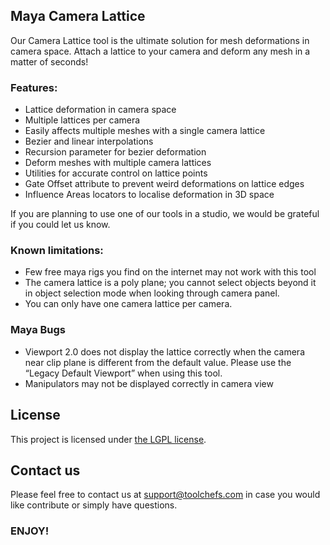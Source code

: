 ## Maya Camera Lattice

Our Camera Lattice tool is the ultimate solution for mesh deformations in camera space. Attach a lattice to your camera and deform any mesh in a matter of seconds!

### Features:

* Lattice deformation in camera space
* Multiple lattices per camera
* Easily affects multiple meshes with a single camera lattice
* Bezier and linear interpolations
* Recursion parameter for bezier deformation
* Deform meshes with multiple camera lattices
* Utilities for accurate control on lattice points
* Gate Offset attribute to prevent weird deformations on lattice edges
* Influence Areas locators to localise deformation in 3D space

If you are planning to use one of our tools in a studio, we would be grateful if you could let us know.

### Known limitations:

* Few free maya rigs you find on the internet may not work with this tool
* The camera lattice is a poly plane; you cannot select objects beyond it in object selection mode when looking through camera panel.
* You can only have one camera lattice per camera.

### Maya Bugs
* Viewport 2.0 does not display the lattice correctly when the camera near clip plane is different from the default value. Please use the “Legacy Default Viewport” when using this tool.
* Manipulators may not be displayed correctly in camera view

## License

This project is licensed under [the LGPL license](http://www.gnu.org/licenses/).

## Contact us

Please feel free to contact us at support@toolchefs.com in case you would like contribute or simply have questions.

### ENJOY!
